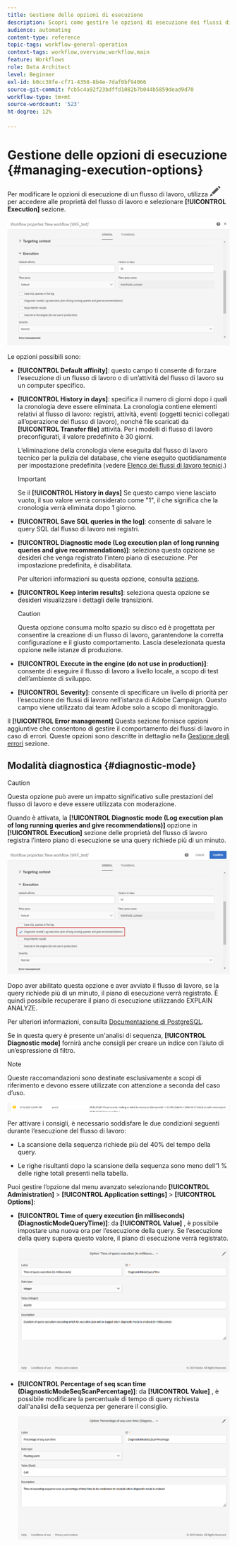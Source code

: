 ```yaml
---
title: Gestione delle opzioni di esecuzione
description: Scopri come gestire le opzioni di esecuzione dei flussi di lavoro.
audience: automating
content-type: reference
topic-tags: workflow-general-operation
context-tags: workflow,overview;workflow,main
feature: Workflows
role: Data Architect
level: Beginner
exl-id: b0cc38fe-cf71-4350-8b4e-7daf0bf94066
source-git-commit: fcb5c4a92f23bdffd1082b7b044b5859dead9d70
workflow-type: tm+mt
source-wordcount: '523'
ht-degree: 12%

---
```


# Gestione delle opzioni di esecuzione {#managing-execution-options}

Per modificare le opzioni di esecuzione di un flusso di lavoro, utilizza ![](assets/edit_darkgrey-24px.png) per accedere alle proprietà del flusso di lavoro e selezionare **[!UICONTROL Execution]** sezione.

![](assets/wkf_execution_6.png)

Le opzioni possibili sono:

* **[!UICONTROL Default affinity]**: questo campo ti consente di forzare l’esecuzione di un flusso di lavoro o di un’attività del flusso di lavoro su un computer specifico.

* **[!UICONTROL History in days]**: specifica il numero di giorni dopo i quali la cronologia deve essere eliminata. La cronologia contiene elementi relativi al flusso di lavoro: registri, attività, eventi (oggetti tecnici collegati all’operazione del flusso di lavoro), nonché file scaricati da **[!UICONTROL Transfer file]** attività. Per i modelli di flusso di lavoro preconfigurati, il valore predefinito è 30 giorni.

   L’eliminazione della cronologia viene eseguita dal flusso di lavoro tecnico per la pulizia del database, che viene eseguito quotidianamente per impostazione predefinita (vedere [Elenco dei flussi di lavoro tecnici](../../administration/using/technical-workflows.md).)

   >[!IMPORTANT]
   >
   >Se il **[!UICONTROL History in days]** Se questo campo viene lasciato vuoto, il suo valore verrà considerato come &quot;1&quot;, il che significa che la cronologia verrà eliminata dopo 1 giorno.

* **[!UICONTROL Save SQL queries in the log]**: consente di salvare le query SQL dal flusso di lavoro nei registri.

* **[!UICONTROL Diagnostic mode (Log execution plan of long running queries and give recommendations)]**: seleziona questa opzione se desideri che venga registrato l’intero piano di esecuzione. Per impostazione predefinita, è disabilitata.

   Per ulteriori informazioni su questa opzione, consulta [sezione](#diagnostic-mode).

* **[!UICONTROL Keep interim results]**: seleziona questa opzione se desideri visualizzare i dettagli delle transizioni.

   >[!CAUTION]
   >
   >Questa opzione consuma molto spazio su disco ed è progettata per consentire la creazione di un flusso di lavoro, garantendone la corretta configurazione e il giusto comportamento. Lascia deselezionata questa opzione nelle istanze di produzione.

* **[!UICONTROL Execute in the engine (do not use in production)]**: consente di eseguire il flusso di lavoro a livello locale, a scopo di test dell’ambiente di sviluppo.

* **[!UICONTROL Severity]**: consente di specificare un livello di priorità per l’esecuzione dei flussi di lavoro nell’istanza di Adobe Campaign. Questo campo viene utilizzato dai team Adobe solo a scopo di monitoraggio.

Il **[!UICONTROL Error management]** Questa sezione fornisce opzioni aggiuntive che consentono di gestire il comportamento dei flussi di lavoro in caso di errori. Queste opzioni sono descritte in dettaglio nella [Gestione degli errori](../../automating/using/monitoring-workflow-execution.md#error-management) sezione.

## Modalità diagnostica {#diagnostic-mode}

>[!CAUTION]
>
>Questa opzione può avere un impatto significativo sulle prestazioni del flusso di lavoro e deve essere utilizzata con moderazione.

Quando è attivata, la **[!UICONTROL Diagnostic mode (Log execution plan of long running queries and give recommendations)]** opzione in **[!UICONTROL Execution]** sezione delle proprietà del flusso di lavoro registra l’intero piano di esecuzione se una query richiede più di un minuto.

![](assets/wkf_diagnostic.png)

Dopo aver abilitato questa opzione e aver avviato il flusso di lavoro, se la query richiede più di un minuto, il piano di esecuzione verrà registrato. È quindi possibile recuperare il piano di esecuzione utilizzando EXPLAIN ANALYZE.

Per ulteriori informazioni, consulta [Documentazione di PostgreSQL](https://www.postgresql.org/docs/9.4/using-explain.html).

Se in questa query è presente un&#39;analisi di sequenza, **[!UICONTROL Diagnostic mode]** fornirà anche consigli per creare un indice con l’aiuto di un’espressione di filtro.

>[!NOTE]
>
> Queste raccomandazioni sono destinate esclusivamente a scopi di riferimento e devono essere utilizzate con attenzione a seconda del caso d’uso.

![](assets/wkf_diagnostic_4.png)

Per attivare i consigli, è necessario soddisfare le due condizioni seguenti durante l’esecuzione del flusso di lavoro:

* La scansione della sequenza richiede più del 40% del tempo della query.

* Le righe risultanti dopo la scansione della sequenza sono meno dell’1 % delle righe totali presenti nella tabella.

Puoi gestire l’opzione dal menu avanzato selezionando **[!UICONTROL Administration]** > **[!UICONTROL Application settings]** > **[!UICONTROL Options]**:

* **[!UICONTROL Time of query execution (in milliseconds)(DiagnosticModeQueryTime)]**: da **[!UICONTROL Value]** , è possibile impostare una nuova ora per l’esecuzione della query. Se l’esecuzione della query supera questo valore, il piano di esecuzione verrà registrato.

   ![](assets/wkf_diagnostic_2.png)

* **[!UICONTROL Percentage of seq scan time (DiagnosticModeSeqScanPercentage)]**: da **[!UICONTROL Value]** , è possibile modificare la percentuale di tempo di query richiesta dall&#39;analisi della sequenza per generare il consiglio.

   ![](assets/wkf_diagnostic_3.png)
